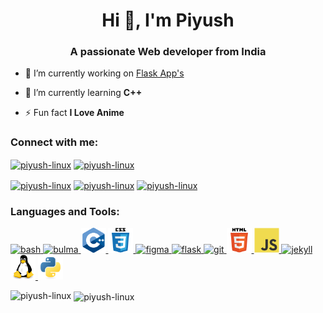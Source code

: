 <h1 align="center">Hi 👋, I'm Piyush</h1>
<h3 align="center">A passionate Web developer from India</h3>

- 🔭 I’m currently working on [Flask App's](https://github.com/Piyush-linux/GC_Flask)

- 🌱 I’m currently learning **C++**

- ⚡ Fun fact **I Love Anime**

<h3 align="left">Connect with me:</h3>

<p align="left">
<a href="https://dev.to/piyush-linux" target="blank"><img align="center" src="https://cdn.jsdelivr.net/npm/simple-icons@3.0.1/icons/dev-dot-to.svg" alt="piyush-linux" height="30" width="40" /></a>
  <!--Twitter-->
<a href="https://twitter.com/@Piyush67372814" target="blank"><img align="center" src="https://cdn.jsdelivr.net/npm/simple-icons@3.0.1/icons/twitter.svg" alt="piyush-linux" height="30" width="40" /></a>
  <!-- Linkdin:<a href="https://linkedin.com/in/piyush-linux" target="blank"><img align="center" src="https://cdn.jsdelivr.net/npm/simple-icons@3.0.1/icons/linkedin.svg" alt="piyush-linux" height="30" width="40" /></a>  -->

<a href="https://stackoverflow.com/users/piyush-linux" target="blank"><img align="center" src="https://cdn.jsdelivr.net/npm/simple-icons@3.0.1/icons/stackoverflow.svg" alt="piyush-linux" height="30" width="40" /></a>
<a href="https://fb.com/piyush-linux" target="blank"><img align="center" src="https://cdn.jsdelivr.net/npm/simple-icons@3.0.1/icons/facebook.svg" alt="piyush-linux" height="30" width="40" /></a>
<a href="https://instagram.com/piyush-linux" target="blank"><img align="center" src="https://cdn.jsdelivr.net/npm/simple-icons@3.0.1/icons/instagram.svg" alt="piyush-linux" height="30" width="40" /></a>
</p>

<h3 align="left">Languages and Tools:</h3>
<p align="left"> <a href="https://www.gnu.org/software/bash/" target="_blank"> <img src="https://www.vectorlogo.zone/logos/gnu_bash/gnu_bash-icon.svg" alt="bash" width="40" height="40"/> </a> <a href="https://bulma.io/" target="_blank"> <img src="https://raw.githubusercontent.com/gilbarbara/logos/804dc257b59e144eaca5bc6ffd16949752c6f789/logos/bulma.svg" alt="bulma" width="40" height="40"/> </a> <a href="https://www.w3schools.com/cpp/" target="_blank"> <img src="https://raw.githubusercontent.com/devicons/devicon/master/icons/cplusplus/cplusplus-original.svg" alt="cplusplus" width="40" height="40"/> </a> <a href="https://www.w3schools.com/css/" target="_blank"> <img src="https://raw.githubusercontent.com/devicons/devicon/master/icons/css3/css3-original-wordmark.svg" alt="css3" width="40" height="40"/> </a> <a href="https://www.figma.com/" target="_blank"> <img src="https://www.vectorlogo.zone/logos/figma/figma-icon.svg" alt="figma" width="40" height="40"/> </a> <a href="https://flask.palletsprojects.com/" target="_blank"> <img src="https://www.vectorlogo.zone/logos/pocoo_flask/pocoo_flask-icon.svg" alt="flask" width="40" height="40"/> </a> <a href="https://git-scm.com/" target="_blank"> <img src="https://www.vectorlogo.zone/logos/git-scm/git-scm-icon.svg" alt="git" width="40" height="40"/> </a> <a href="https://www.w3.org/html/" target="_blank"> <img src="https://raw.githubusercontent.com/devicons/devicon/master/icons/html5/html5-original-wordmark.svg" alt="html5" width="40" height="40"/> </a> <a href="https://developer.mozilla.org/en-US/docs/Web/JavaScript" target="_blank"> <img src="https://raw.githubusercontent.com/devicons/devicon/master/icons/javascript/javascript-original.svg" alt="javascript" width="40" height="40"/> </a> <a href="https://jekyllrb.com/" target="_blank"> <img src="https://www.vectorlogo.zone/logos/jekyllrb/jekyllrb-icon.svg" alt="jekyll" width="40" height="40"/> </a> <a href="https://www.linux.org/" target="_blank"> <img src="https://raw.githubusercontent.com/devicons/devicon/master/icons/linux/linux-original.svg" alt="linux" width="40" height="40"/> </a> <a href="https://www.python.org" target="_blank"> <img src="https://raw.githubusercontent.com/devicons/devicon/master/icons/python/python-original.svg" alt="python" width="40" height="40"/> </a> </p>

<p><img align="left" src="https://github-readme-stats.vercel.app/api/top-langs?username=piyush-linux&show_icons=true&locale=en&layout=compact" alt="piyush-linux" /></p>

<p>&nbsp;<img align="center" src="https://github-readme-stats.vercel.app/api?username=piyush-linux&show_icons=true&locale=en" alt="piyush-linux" /></p>

